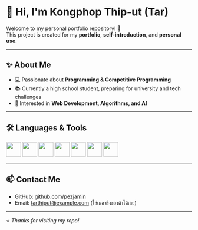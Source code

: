 # 👋 Hi, I'm Kongphop Thip-ut (Tar)

Welcome to my personal portfolio repository! 🚀  
This project is created for my **portfolio**, **self-introduction**, and **personal use**.

---

## ✨ About Me
- 💻 Passionate about **Programming & Competitive Programming**  
- 📚 Currently a high school student, preparing for university and tech challenges  
- 🚀 Interested in **Web Development, Algorithms, and AI**  

---

## 🛠️ Languages & Tools

<p align="left">
  <!-- C++ -->
  <img src="https://cdn.jsdelivr.net/gh/devicons/devicon/icons/cplusplus/cplusplus-original.svg" width="40" height="40"/>
  <!-- Python -->
  <img src="https://cdn.jsdelivr.net/gh/devicons/devicon/icons/python/python-original.svg" width="40" height="40"/>
  <!-- JavaScript -->
  <img src="https://cdn.jsdelivr.net/gh/devicons/devicon/icons/javascript/javascript-original.svg" width="40" height="40"/>
  <!-- HTML -->
  <img src="https://cdn.jsdelivr.net/gh/devicons/devicon/icons/html5/html5-original.svg" width="40" height="40"/>
  <!-- CSS -->
  <img src="https://cdn.jsdelivr.net/gh/devicons/devicon/icons/css3/css3-original.svg" width="40" height="40"/>
  <!-- Tailwind -->
  <img src="https://cdn.jsdelivr.net/gh/devicons/devicon/icons/tailwindcss/tailwindcss-plain.svg" width="40" height="40"/>
  <!-- Lua -->
  <img src="https://cdn.jsdelivr.net/gh/devicons/devicon/icons/lua/lua-original.svg" width="40" height="40"/>
</p>

---

## 📫 Contact Me
- GitHub: [github.com/pezjamin](https://github.com/pezjamin)  
- Email: tarthiput@example.com (ใส่เมลจริงของต้าได้เลย)

---
⭐️ *Thanks for visiting my repo!*
